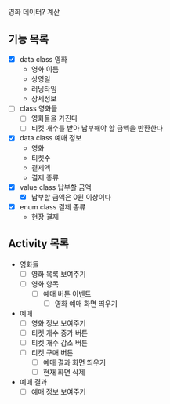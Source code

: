 ## 
영화 데이터?
계산

## 기능 목록
- [x] data class 영화
  - 영화 이름
  - 상영일
  - 러닝타임
  - 상세정보
- [ ] class 영화들
  - [ ] 영화들을 가진다
  - [ ] 티켓 개수를 받아 납부해야 할 금액을 반환한다
- [x] data class 예매 정보
  - 영화
  - 티켓수
  - 결제액
  - 결제 종류
- [x] value class 납부할 금액
  - [x] 납부할 금액은 0원 이상이다
- [x] enum class 결제 종류
  - 현장 결제

## Activity 목록
- 영화들
  - [ ] 영화 목록 보여주기
  - [ ] 영화 항목
    - [ ] 예매 버튼 이벤트
      - [ ] 영화 예매 화면 띄우기
- 예매
  - [ ] 영화 정보 보여주기
  - [ ] 티켓 개수 증가 버튼
  - [ ] 티켓 개수 감소 버튼
  - [ ] 티켓 구매 버튼
    - [ ] 예매 결과 화면 띄우기
    - [ ] 현재 화면 삭제

- 예매 결과
  - [ ] 예매 정보 보여주기